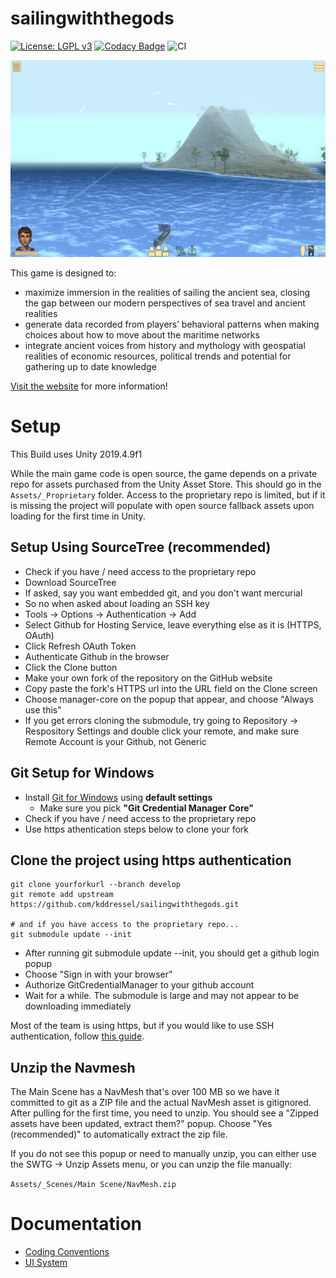 sailingwiththegods
===================

[![License: LGPL v3](https://img.shields.io/badge/License-LGPL%20v3-blue.svg)](LICENSE) [![Codacy Badge](https://api.codacy.com/project/badge/Grade/ba9a42007847465d8bb80df93ad3dd77)](https://app.codacy.com/manual/kddressel/sailingwiththegods?utm_source=github.com&utm_medium=referral&utm_content=kddressel/sailingwiththegods&utm_campaign=Badge_Grade_Dashboard) ![CI](https://github.com/kddressel/sailingwiththegods/workflows/CI/badge.svg?branch=develop)

![](docs/images/screenshot.png)

This game is designed to:

* maximize immersion in the realities of sailing the ancient sea, closing the gap between our modern perspectives of sea travel and ancient realities
* generate data recorded from players’ behavioral patterns when making choices about how to move about the maritime networks
* integrate ancient voices from history and mythology with geospatial realities of economic resources, political trends and potential for gathering up to date knowledge

[Visit the website](https://scholarblogs.emory.edu/samothraciannetworks) for more information!

# Setup

This Build uses Unity 2019.4.9f1

While the main game code is open source, the game depends on a private repo for assets purchased from the Unity Asset Store. This should go in the ```Assets/_Proprietary``` folder. Access to the proprietary repo is limited, but if it is missing the project will populate with open source fallback assets upon loading for the first time in Unity.

## Setup Using SourceTree (recommended)
* Check if you have / need access to the proprietary repo
* Download SourceTree
* If asked, say you want embedded git, and you don't want mercurial
* So no when asked about loading an SSH key
* Tools -> Options -> Authentication -> Add
* Select Github for Hosting Service, leave everything else as it is (HTTPS, OAuth)
* Click Refresh OAuth Token
* Authenticate Github in the browser
* Click the Clone button
* Make your own fork of the repository on the GitHub website
* Copy paste the fork's HTTPS url into the URL field on the Clone screen
* Choose manager-core on the popup that appear, and choose "Always use this"
* If you get errors cloning the submodule, try going to Repository -> Respository Settings and double click your remote, and make sure Remote Account is your Github, not Generic

## Git Setup for Windows

* Install [Git for Windows](https://git-scm.com/download/win) using **default settings**
  * Make sure you pick **"Git Credential Manager Core"**
* Check if you have / need access to the proprietary repo
* Use https athentication steps below to clone your fork

## Clone the project using https authentication

```
git clone yourforkurl --branch develop
git remote add upstream https://github.com/kddressel/sailingwiththegods.git

# and if you have access to the proprietary repo...
git submodule update --init
```

* After running git submodule update --init, you should get a github login popup
* Choose "Sign in with your browser"
* Authorize GitCredentialManager to your github account
* Wait for a while. The submodule is large and may not appear to be downloading immediately

Most of the team is using https, but if you would like to use SSH authentication, follow [this guide](docs/ssh-auth.md).

## Unzip the Navmesh

The Main Scene has a NavMesh that's over 100 MB so we have it committed to git as a ZIP file and the actual NavMesh asset is gitignored. After pulling for the first time, you need to unzip. You should see a "Zipped assets have been updated, extract them?" popup. Choose "Yes (recommended)" to automatically extract the zip file.

If you do not see this popup or need to manually unzip, you can either use the SWTG -> Unzip Assets menu, or you can unzip the file manually:

```Assets/_Scenes/Main Scene/NavMesh.zip```

# Documentation

* [Coding Conventions](docs/coding-convention.md)
* [UI System](docs/ui-system.md)
